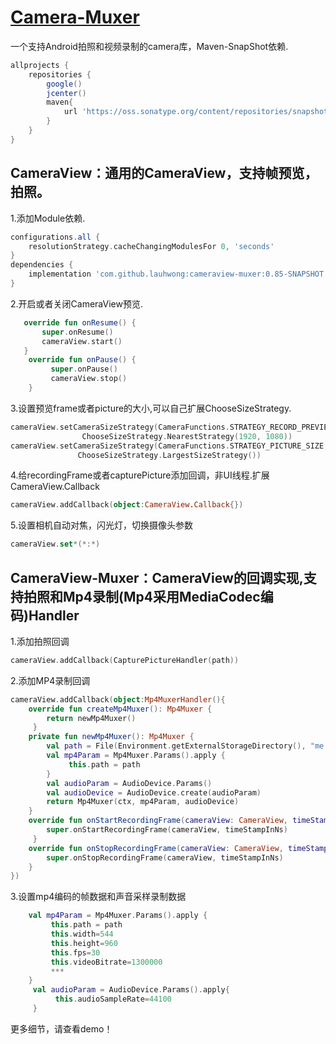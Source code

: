 [Camera-Muxer](https://github.com/lauhwong/Camera-Muxer/blob/master/demo/CameraMuxer.apk?raw=true)
==============
一个支持Android拍照和视频录制的camera库，Maven-SnapShot依赖.
```groovy
allprojects {
    repositories {
        google()
        jcenter()
        maven{
            url 'https://oss.sonatype.org/content/repositories/snapshots/'
        }
    }
}
```

CameraView：通用的CameraView，支持帧预览，拍照。
------------------------------------

1.添加Module依赖.
```groovy
configurations.all {
    resolutionStrategy.cacheChangingModulesFor 0, 'seconds'
}
dependencies {
    implementation 'com.github.lauhwong:cameraview-muxer:0.85-SNAPSHOT'
}
```
2.开启或者关闭CameraView预览.
```kotlin
   override fun onResume() {
       super.onResume()
       cameraView.start()
   }
    override fun onPause() {
         super.onPause()
         cameraView.stop()
    }
```
3.设置预览frame或者picture的大小,可以自己扩展ChooseSizeStrategy.
```kotlin
cameraView.setCameraSizeStrategy(CameraFunctions.STRATEGY_RECORD_PREVIEW_SIZE,
                ChooseSizeStrategy.NearestStrategy(1920, 1080))
cameraView.setCameraSizeStrategy(CameraFunctions.STRATEGY_PICTURE_SIZE,
               ChooseSizeStrategy.LargestSizeStrategy())
```
4.给recordingFrame或者capturePicture添加回调，非UI线程.扩展CameraView.Callback
```kotlin
cameraView.addCallback(object:CameraView.Callback{})
```
5.设置相机自动对焦，闪光灯，切换摄像头参数
```kotlin
cameraView.set*(*:*)
```

CameraView-Muxer：CameraView的回调实现,支持拍照和Mp4录制(Mp4采用MediaCodec编码)Handler
---------------------------------------------------------------------
1.添加拍照回调
```kotlin
cameraView.addCallback(CapturePictureHandler(path))
```
2.添加MP4录制回调
```kotlin
cameraView.addCallback(object:Mp4MuxerHandler(){
    override fun createMp4Muxer(): Mp4Muxer {
        return newMp4Muxer()
     }
    private fun newMp4Muxer(): Mp4Muxer {
        val path = File(Environment.getExternalStorageDirectory(), "me.mp4").absolutePath
        val mp4Param = Mp4Muxer.Params().apply {
             this.path = path
        }
        val audioParam = AudioDevice.Params()
        val audioDevice = AudioDevice.create(audioParam)
        return Mp4Muxer(ctx, mp4Param, audioDevice)
    }
    override fun onStartRecordingFrame(cameraView: CameraView, timeStampInNs: Long) {
        super.onStartRecordingFrame(cameraView, timeStampInNs)
     }
    override fun onStopRecordingFrame(cameraView: CameraView, timeStampInNs: Long) {
        super.onStopRecordingFrame(cameraView, timeStampInNs)
    }
})
```
3.设置mp4编码的帧数据和声音采样录制数据
```kotlin
    val mp4Param = Mp4Muxer.Params().apply {
         this.path = path
         this.width=544
         this.height=960
         this.fps=30
         this.videoBitrate=1300000
         ***
    }
     val audioParam = AudioDevice.Params().apply{
          this.audioSampleRate=44100
     }
```
更多细节，请查看demo！